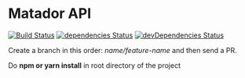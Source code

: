 # Matador API

[![Build Status](https://travis-ci.com/ChainSafe/matador-api.svg?token=opV4qzqkJyBQJnAzAWUj&branch=master)](https://travis-ci.com/ChainSafe/matador-api)
[![dependencies Status](https://david-dm.org/ChainSafe/matador-api/status.svg?style=flat-square)](https://david-dm.org/ChainSafe/matador-api)
[![devDependencies Status](https://david-dm.org/ChainSafe/matador-api/status.svg?style=flat-square)](https://david-dm.org/ChainSafe/matador-api?type=dev)
  
Create a branch in this order: _name/feature-name_ and then send a PR.

Do **npm or yarn install** in root directory of the project